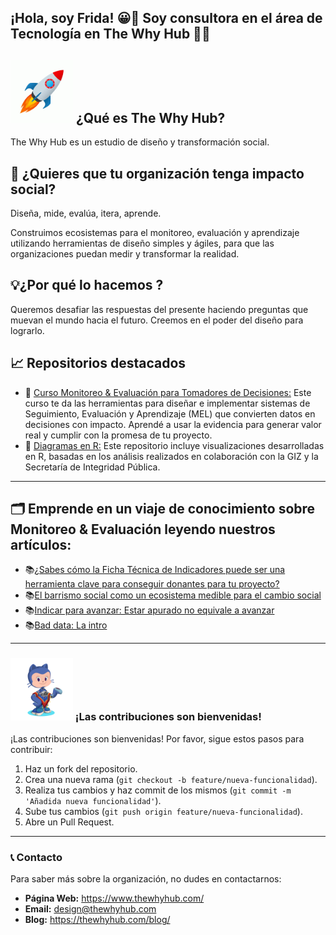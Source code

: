 ## ¡Hola, soy Frida! 😀🙌 Soy consultora en el área de Tecnología en The Why Hub 👩‍💻

## <img src="https://github.com/IT-The-Why-Hub/Personal/blob/main/cohete_twh.gif" width="100"> ¿Qué es The Why Hub? 

The Why Hub es un estudio de diseño y transformación social. 

## 📢 ¿Quieres que tu organización tenga impacto social? 

Diseña, mide, evalúa, itera, aprende.

Construimos ecosistemas para el monitoreo, evaluación y aprendizaje utilizando herramientas de diseño simples y ágiles, para que las organizaciones puedan medir y transformar la realidad.

## 💡¿Por qué lo hacemos ? 

Queremos desafiar las respuestas del presente haciendo preguntas que muevan el mundo hacia el futuro. Creemos en el poder del diseño para lograrlo.


## 📈 Repositorios destacados

- 📌 [Curso Monitoreo & Evaluación para Tomadores de Decisiones:](https://thewhyhub.com/producto/monitore-evaluacion-tomadores-decisiones-asincronico/) Este curso te da las herramientas para diseñar e implementar sistemas de Seguimiento, Evaluación y Aprendizaje (MEL) que convierten datos en decisiones con impacto. Aprendé a usar la evidencia para generar valor real y cumplir con la promesa de tu proyecto.
- 📌 [Diagramas en R:](https://github.com/IT-The-Why-Hub/Diagramas-en-R) Este repositorio incluye visualizaciones desarrolladas en R, basadas en los análisis realizados en colaboración con la GIZ y la Secretaría de Integridad Pública. 
---

## 🗂️ Emprende en un viaje de conocimiento sobre Monitoreo & Evaluación leyendo nuestros artículos: 

- 📚[¿Sabes cómo la Ficha Técnica de Indicadores puede ser una herramienta clave para conseguir donantes para tu proyecto?](https://thewhyhub.com/sabes-como-la-ficha-tecnica-de-indicadores-puede-ser-una-herramienta-clave-para-conseguir-donantes-para-tu-proyecto/)
- 📚[El barrismo social como un ecosistema medible para el cambio social](https://thewhyhub.com/el-barrismo-social-como-un-ecosistema-medible-para-el-cambio-social/)
- 📚[Indicar para avanzar: Estar apurado no equivale a avanzar](https://thewhyhub.com/indicar-para-avanzar-estar-apurado-no-equivale-a-avanzar/)
- 📚[Bad data: La intro](https://thewhyhub.com/hello-world/)
---

### <img src="https://github.com/IT-The-Why-Hub/Personal/blob/main/octocat_twh.png" width="100"> ¡Las contribuciones son bienvenidas! 

¡Las contribuciones son bienvenidas! Por favor, sigue estos pasos para contribuir:

1. Haz un fork del repositorio.
2. Crea una nueva rama (`git checkout -b feature/nueva-funcionalidad`).
3. Realiza tus cambios y haz commit de los mismos (`git commit -m 'Añadida nueva funcionalidad'`).
4. Sube tus cambios (`git push origin feature/nueva-funcionalidad`).
5. Abre un Pull Request.

---

### 📞 Contacto

Para saber más sobre la organización, no dudes en contactarnos:

- **Página Web:** https://www.thewhyhub.com/
- **Email:** design@thewhyhub.com
- **Blog:** https://thewhyhub.com/blog/

